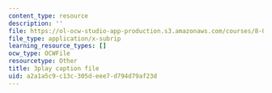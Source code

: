 ```yaml
---
content_type: resource
description: ''
file: https://ol-ocw-studio-app-production.s3.amazonaws.com/courses/8-01sc-classical-mechanics-fall-2016/a2a1a5c9c13c305deee7d794d79af23d_zLGu1dlP0UY.srt
file_type: application/x-subrip
learning_resource_types: []
ocw_type: OCWFile
resourcetype: Other
title: 3play caption file
uid: a2a1a5c9-c13c-305d-eee7-d794d79af23d
---
```

